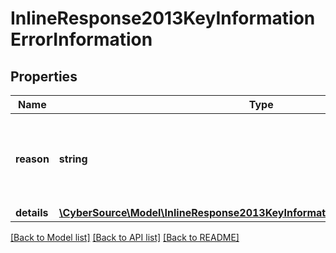 # InlineResponse2013KeyInformationErrorInformation

## Properties
Name | Type | Description | Notes
------------ | ------------- | ------------- | -------------
**reason** | **string** | The reason of the status. Possible values:  - MISSING_FIELD  - INVALID_DATA | [optional] 
**details** | [**\CyberSource\Model\InlineResponse2013KeyInformationErrorInformationDetails[]**](InlineResponse2013KeyInformationErrorInformationDetails.md) |  | [optional] 

[[Back to Model list]](../README.md#documentation-for-models) [[Back to API list]](../README.md#documentation-for-api-endpoints) [[Back to README]](../README.md)


